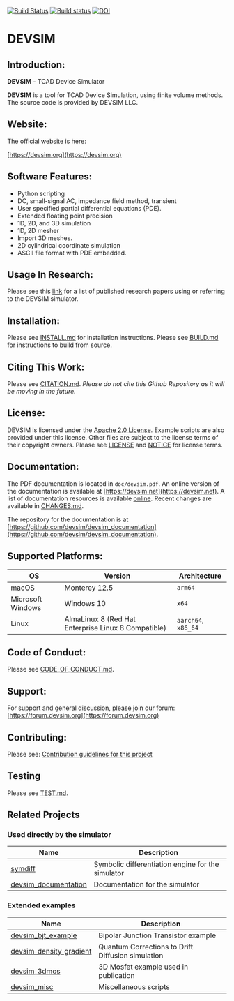 [![Build Status](https://travis-ci.org/devsim/devsim.svg?branch=master)](https://travis-ci.org/devsim/m)
[![Build status](https://ci.appveyor.com/api/projects/status/github/devsim/devsim?branch=master&svg=ue)](https://ci.appveyor.com/project/devsim/devsim)
[![DOI](https://joss.theoj.org/papers/10.21105/joss.03898/status.svg)](https://doi.org/10.21105/joss.03898)

# DEVSIM

## Introduction:
**DEVSIM** - TCAD Device Simulator

**DEVSIM** is a tool for TCAD Device Simulation, using finite volume methods.  The source code is provided by DEVSIM LLC.

## Website:

The official website is here:

[https://devsim.org](https://devsim.org)

## Software Features:

* Python scripting 
* DC, small-signal AC, impedance field method, transient
* User specified partial differential equations (PDE).
* Extended floating point precision
* 1D, 2D, and 3D simulation
* 1D, 2D mesher
* Import 3D meshes.
* 2D cylindrical coordinate simulation
* ASCII file format with PDE embedded.

## Usage In Research:

Please see this [link](https://docs.google.com/spreadsheets/d/11TpoCrNzKwWDDmjKtP1d5bCiwn8WYNJkm1ZleJI0_k4/edit?usp=sharing) for a list of published research papers using or referring to the DEVSIM simulator.

## Installation:

Please see [INSTALL.md](INSTALL.md) for installation instructions.  Please see [BUILD.md](BUILD.md) for instructions to build from source.

## Citing This Work:

Please see [CITATION.md](CITATION.md).  *Please do not cite this Github Repository as it will be moving in the future.*

## License:

DEVSIM is licensed under the [Apache 2.0 License](https://www.apache.org/licenses/LICENSE-2.0.html).  Example scripts are also provided under this license.  Other files are subject to the license terms of their copyright owners.
Please see [LICENSE](LICENSE) and [NOTICE](NOTICE) for license terms.

## Documentation:

The PDF documentation is located in ``doc/devsim.pdf``.  An online version of the documentation is available at [https://devsim.net](https://devsim.net).  A list of documentation resources is available [online](https://devsim.org/introduction.html#documentation).  Recent changes are available in [CHANGES.md](CHANGES.md).

The repository for the documentation is at [https://github.com/devsim/devsim_documentation](https://github.com/devsim/devsim_documentation).

## Supported Platforms:

| OS | Version | Architecture |
| --- | --- | --- |
| macOS | Monterey 12.5 | `arm64` |
| Microsoft Windows | Windows 10 | `x64` |
| Linux | AlmaLinux 8 (Red Hat Enterprise Linux 8 Compatible) | `aarch64`, `x86_64` |

## Code of Conduct:

Please see [CODE_OF_CONDUCT.md](CODE_OF_CONDUCT.md).

## Support:

For support and general discussion, please join our forum:
[https://forum.devsim.org](https://forum.devsim.org)

## Contributing:

Please see:
[Contribution guidelines for this project](CONTRIBUTING.md)

## Testing

Please see [TEST.md](TEST.md).

## Related Projects

### Used directly by the simulator
| Name | Description |
| --- | --- |
| [symdiff](https://github.com/devsim/symdiff) | Symbolic differentiation engine for the simulator |
| [devsim_documentation](https://github.com/devsim/devsim_documentation) | Documentation for the simulator |

### Extended examples
| Name | Description |
| --- | --- |
| [devsim_bjt_example](https://github.com/devsim/devsim_bjt_example) | Bipolar Junction Transistor example |
| [devsim_density_gradient](https://github.com/devsim/devsim_density_gradient) | Quantum Corrections to Drift Diffusion simulation |
| [devsim_3dmos](https://github.com/devsim/devsim_3dmos) | 3D Mosfet example used in publication |
| [devsim_misc](https://github.com/devsim/devsim_misc) | Miscellaneous scripts |


